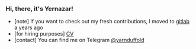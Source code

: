 ### Hi, there, it's Yernazar!

- [note] If you want to check out my fresh contributions, I moved to [gitlab](https://gitlab.com/soundsnick) a years ago
- [for hiring purposes] [CV](https://github.com/soundsnick/soundsnick/raw/main/cv.pdf) 
- [contact] You can find me on Telegram [@yarnduffold](https://t.me/yarnduffold)
